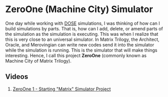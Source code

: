 # ZeroOne (Machine City) Simulator

One day while working with [DOSE](https://github.com/mauriceling/dose) simulations, I was thinking of how can I build simulations by parts. That is, how can I add, delete, or amend parts of the simulation as the simulation is executing. This was when I realize that this is very close to an universal simulator. In Matrix Trilogy, the Architect, Oracle, and Merovingian can write new codes send it into the simulator while the simulation is running. This is the simulator that will make things interesting. Hence, I call this project **ZeroOne** (commonly known as Machine City of Matrix Trilogy).

## Videos
1. [ZeroOne 1 - Starting "Matrix" Simulator Project](https://youtu.be/4tf9dWxqXiQ)
